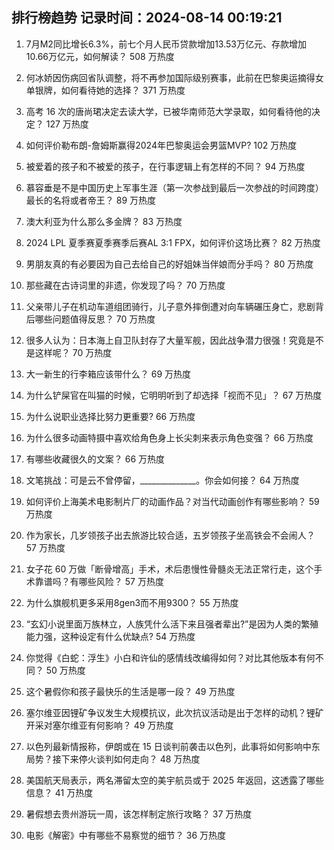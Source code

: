 
## 排行榜趋势 记录时间：2024-08-14 00:19:21
  
  1. 7月M2同比增长6.3%，前七个月人民币贷款增加13.53万亿元、存款增加10.66万亿元，如何解读？ 508 万热度
    
  2. 何冰娇因伤病回省队调整，将不再参加国际级别赛事，此前在巴黎奥运摘得女单银牌，如何看待她的选择？ 371 万热度
    
  3. 高考 16 次的唐尚珺决定去读大学，已被华南师范大学录取，如何看待他的决定？ 127 万热度
    
  4. 如何评价勒布朗-詹姆斯赢得2024年巴黎奥运会男篮MVP? 102 万热度
    
  5. 被爱着的孩子和不被爱的孩子，在行事逻辑上有怎样的不同？ 94 万热度
    
  6. 慕容垂是不是中国历史上军事生涯（第一次参战到最后一次参战的时间跨度）最长的名将或者帝王？ 89 万热度
    
  7. 澳大利亚为什么那么多金牌？ 83 万热度
    
  8. 2024 LPL 夏季赛夏季赛季后赛AL 3:1 FPX，如何评价这场比赛？ 82 万热度
    
  9. 男朋友真的有必要因为自己去给自己的好姐妹当伴娘而分手吗？ 80 万热度
    
  10. 那些藏在古诗词里的非遗，你发现了吗？ 70 万热度
    
  11. 父亲带儿子在机动车道组团骑行，儿子意外摔倒遭对向车辆碾压身亡，悲剧背后哪些问题值得反思？ 70 万热度
    
  12. 很多人认为：日本海上自卫队封存了大量军舰，因此战争潜力很强！究竟是不是这样呢？ 70 万热度
    
  13. 大一新生的行李箱应该带什么？ 69 万热度
    
  14. 为什么铲屎官在叫猫的时候，它明明听到了却选择「视而不见」？ 67 万热度
    
  15. 为什么说职业选择比努力更重要? 66 万热度
    
  16. 为什么很多动画特摄中喜欢给角色身上长尖刺来表示角色变强？ 66 万热度
    
  17. 有哪些收藏很久的文案？ 66 万热度
    
  18. 文笔挑战：可是云不曾停留，______________。你会如何接？ 64 万热度
    
  19. 如何评价上海美术电影制片厂的动画作品？对当代动画创作有哪些影响？ 59 万热度
    
  20. 作为家长，几岁领孩子出去旅游比较合适，五岁领孩子坐高铁会不会闹人？ 57 万热度
    
  21. 女子花 60 万做「断骨增高」手术，术后患慢性骨髓炎无法正常行走，这个手术靠谱吗？有哪些风险？ 57 万热度
    
  22. 为什么旗舰机更多采用8gen3而不用9300？ 55 万热度
    
  23. “玄幻小说里面万族林立，人族凭什么活下来且强者辈出?”是因为人类的繁殖能力强，这种设定有什么优缺点? 54 万热度
    
  24. 你觉得《白蛇：浮生》小白和许仙的感情线改编得如何？对比其他版本有何不同？ 50 万热度
    
  25. 这个暑假你和孩子最快乐的生活是哪一段？ 49 万热度
    
  26. 塞尔维亚因锂矿争议发生大规模抗议，此次抗议活动是出于怎样的动机？锂矿开采对塞尔维亚有何影响？ 49 万热度
    
  27. 以色列最新情报称，伊朗或在 15 日谈判前袭击以色列，此事将如何影响中东局势？接下来停火谈判如何走向？ 48 万热度
    
  28. 美国航天局表示，两名滞留太空的美宇航员或于 2025 年返回，这透露了哪些信息？ 41 万热度
    
  29. 暑假想去贵州游玩一周，该怎样制定旅行攻略？ 37 万热度
    
  30. 电影《解密》中有哪些不易察觉的细节？ 36 万热度
    